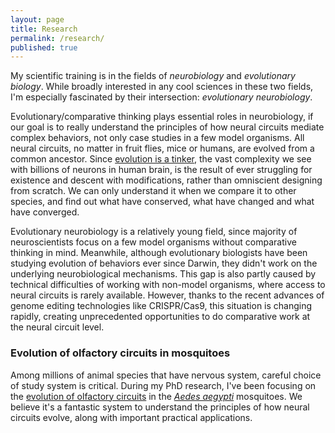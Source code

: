 ```yaml
---
layout: page
title: Research
permalink: /research/
published: true
---
```


My scientific training is in the fields of _neurobiology_ and _evolutionary biology_.
While broadly interested in any cool sciences in these two fields, I'm especially fascinated by their intersection: _evolutionary neurobiology_.      

Evolutionary/comparative thinking plays essential roles in neurobiology, if our goal is to really understand the principles of how neural circuits mediate complex behaviors, not only case studies in a few model organisms. All neural circuits, no matter in fruit flies, mice or humans, are evolved from a common ancestor. Since [evolution is a tinker](https://science.sciencemag.org/content/196/4295/1161), the vast complexity we see with billions of neurons in human brain, is the result of ever struggling for existence and descent with modifications, rather than omniscient designing from scratch. We can only understand it when we compare it to other species, and find out what have conserved, what have changed and what have converged.

Evolutionary neurobiology is a relatively young field, since majority of neuroscientists focus on a few model organisms without comparative thinking in mind. Meanwhile, although evolutionary biologists have been studying evolution of behaviors ever since Darwin, they didn't work on the underlying neurobiological mechanisms. This gap is also partly caused by technical difficulties of working with non-model organisms, where access to neural circuits is rarely available. However, thanks to the recent advances of genome editing technologies like CRISPR/Cas9, this situation is changing rapidly, creating unprecedented opportunities to do comparative work at the neural circuit level.     

### Evolution of olfactory circuits in mosquitoes
Among millions of animal species that have nervous system, careful choice of study system is critical. During my PhD research, I've been focusing on the [evolution of olfactory circuits](https://doi.org/10.1007/s00359-020-01399-6) in the [_Aedes aegypti_](https://en.wikipedia.org/wiki/Aedes_aegypti) mosquitoes. We believe it's a fantastic system to understand the principles of how neural circuits evolve, along with important practical applications.
